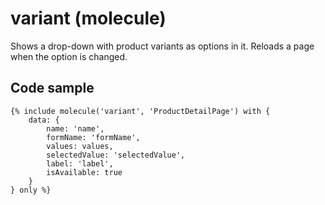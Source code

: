 # variant (molecule)

Shows a drop-down with product variants as options in it. Reloads a page when the option is changed.

## Code sample 

```
{% include molecule('variant', 'ProductDetailPage') with {
    data: {
        name: 'name',
        formName: 'formName',
        values: values,
        selectedValue: 'selectedValue',
        label: 'label',
        isAvailable: true
    }
} only %}   
```

